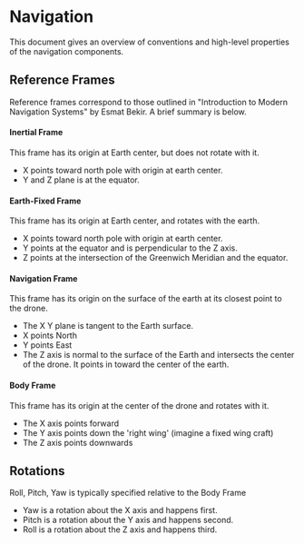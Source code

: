 Navigation
==========

This document gives an overview of conventions and high-level properties of
the navigation components.

Reference Frames
----------------

Reference frames correspond to those outlined in "Introduction to Modern
Navigation Systems" by Esmat Bekir. A brief summary is below.

#### Inertial Frame

This frame has its origin at Earth center, but does not rotate with it.

* X points toward north pole with origin at earth center.
* Y and Z plane is at the equator.

#### Earth-Fixed Frame

This frame has its origin at Earth center, and rotates with the earth.

* X points toward north pole with origin at earth center.
* Y points at the equator and is perpendicular to the Z axis.
* Z points at the intersection of the Greenwich Meridian and the equator.

#### Navigation Frame

This frame has its origin on the surface of the earth at its closest point
to the drone.

* The X Y plane is tangent to the Earth surface.
* X points North
* Y points East
* The Z axis is normal to the surface of the Earth and intersects the center
  of the drone. It points in toward the center of the earth.

#### Body Frame

This frame has its origin at the center of the drone and rotates with it.

* The X axis points forward
* The Y axis points down the 'right wing' (imagine a fixed wing craft)
* The Z axis points downwards

Rotations
---------

Roll, Pitch, Yaw is typically specified relative to the Body Frame

* Yaw is a rotation about the X axis and happens first.
* Pitch is a rotation about the Y axis and happens second.
* Roll is a rotation about the Z axis and happens third.
